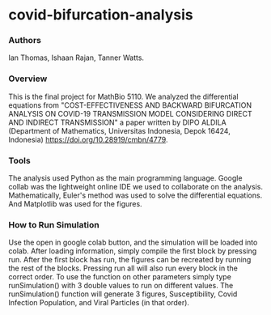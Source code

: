 # covid-bifurcation-analysis
### Authors
Ian Thomas, Ishaan Rajan, Tanner Watts.

### Overview
This is the final project for MathBio 5110. We analyzed the differential equations from "COST-EFFECTIVENESS AND BACKWARD BIFURCATION ANALYSIS ON COVID-19 TRANSMISSION MODEL CONSIDERING DIRECT AND INDIRECT TRANSMISSION" a paper written by DIPO ALDILA (Department of Mathematics, Universitas Indonesia, Depok 16424, Indonesia) https://doi.org/10.28919/cmbn/4779.

### Tools
The analysis used Python as the main programming language. Google collab was the lightweight online IDE we used to collaborate on the analysis. Mathematically, Euler's method was used to solve the differential equations. And Matplotlib was used for the figures.

### How to Run Simulation
Use the open in google colab button, and the simulation will be loaded into colab. After loading information, simply compile the first block by pressing run. After the first block has run, the figures can be recreated by running the rest of the blocks. Pressing run all will also run every block in the correct order. To use the function on other parameters simply type runSimulation() with 3 double values to run on different values. The runSimulation() function will generate 3 figures, Susceptibility, Covid Infection Population, and Viral Particles (in that order).
